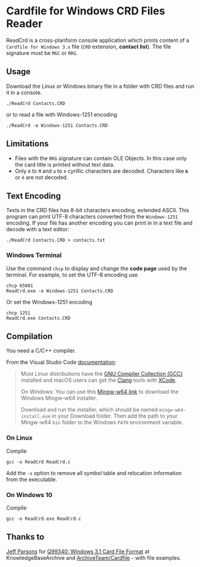 # Cardfile for Windows CRD Files Reader

ReadCrd is a cross-planform console application which prints content of a `Cardfile for Windows 3.x` file (`CRD` extension, **contact list**). The file signature must be `MGC` or `RRG`.

## Usage

Download the Linux or Windows binary file in a folder with CRD files and run it in a console.

```
./ReadCrd Contacts.CRD
```
or to read a file with Windows-1251 encoding
```
./ReadCrd -e Windows-1251 Contacts.CRD
```

## Limitations

* Files with the `RRG` signature can contain OLE Objects. In this case only the card title is printed without text data.
* Only `А` to `Я` and `а` to `я` cyrillic characters are decoded. Characters like `№` or `ё` are not decoded. 

## Text Encoding

Texts in the CRD files has 8-bit characters encoding, extended ASCII. This program can print UTF-8 characters converted from the `Windows-1251` encoding. If your file has another encoding you can print in in a text file and decode with a text editor:
```
./ReadCrd Contacts.CRD > contacts.txt
```

### Windows Terminal

Use the command `chcp` to display and change the **code page** used by the terminal. For example, to set the UTF-8 encoding use
```
chcp 65001
ReadCrd.exe -e Windows-1251 Contacts.CRD
```

Or set the Windows-1251 encoding
```
chcp 1251
ReadCrd.exe Contacts.CRD
```

## Compilation

You need a C/C++ compiler.

From the Visual Studio Code [documentation](https://code.visualstudio.com/docs/languages/cpp):

> Most Linux distributions have the [GNU Compiler Collection (GCC)](https://wikipedia.org/wiki/GNU_Compiler_Collection) installed and macOS users can get the [Clang](https://wikipedia.org/wiki/Clang) tools with [XCode](https://developer.apple.com/xcode/).
> 
> On Windows: You can use this [Mingw-w64 link](https://sourceforge.net/projects/mingw-w64/files/Toolchains%20targetting%20Win32/Personal%20Builds/mingw-builds/installer/mingw-w64-install.exe/download) to download the Windows Mingw-w64 installer.
> 
> Download and run the installer, which should be named `mingw-w64-install.exe` in your Download folder. Then add the path to your Mingw-w64 `bin` folder to the Windows `PATH` environment variable.

### On Linux

Compile
```
gcc -o ReadCrd ReadCrd.c
```
Add the `-s` option to remove all symbol table and relocation information from the executable.

### On Windows 10

Compile
```
gcc -o ReadCrd.exe ReadCrd.c
```

## Thanks to

[Jeff Parsons](https://github.com/jeffpar) for
[Q99340: Windows 3.1 Card File Format](https://jeffpar.github.io/kbarchive/kb/099/Q99340/)  at KnowledgeBaseArchive
and [ArchiveTeam/Cardfile](http://fileformats.archiveteam.org/wiki/Cardfile) - with file examples.


